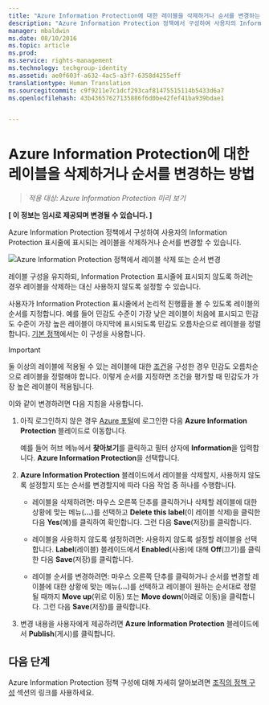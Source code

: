 ```yaml
---
title: "Azure Information Protection에 대한 레이블을 삭제하거나 순서를 변경하는 방법 | Azure Rights Management"
description: "Azure Information Protection 정책에서 구성하여 사용자의 Information Protection 표시줄에 표시되는 레이블을 삭제하거나 순서를 변경할 수 있습니다."
manager: mbaldwin
ms.date: 08/10/2016
ms.topic: article
ms.prod: 
ms.service: rights-management
ms.technology: techgroup-identity
ms.assetid: ae0f603f-a632-4ac5-a3f7-6358d4255eff
translationtype: Human Translation
ms.sourcegitcommit: c9f9211e7c1dcf293caf81475515114b5433d6a7
ms.openlocfilehash: 43b43657627135886f6d0be42fef41ba939bdae1


---
```


# Azure Information Protection에 대한 레이블을 삭제하거나 순서를 변경하는 방법

>*적용 대상: Azure Information Protection 미리 보기*

**[ 이 정보는 임시로 제공되며 변경될 수 있습니다. ]**

Azure Information Protection 정책에서 구성하여 사용자의 Information Protection 표시줄에 표시되는 레이블을 삭제하거나 순서를 변경할 수 있습니다.

![Azure Information Protection 정책에서 레이블 삭제 또는 순서 변경](../media/info-protect-contextmenu.png)

레이블 구성을 유지하되, Information Protection 표시줄에 표시되지 않도록 하려는 경우 레이블을 삭제하는 대신 사용하지 않도록 설정할 수 있습니다.

사용자가 Information Protection 표시줄에서 논리적 진행률을 볼 수 있도록 레이블의 순서를 지정합니다. 예를 들어 민감도 수준이 가장 낮은 레이블이 처음에 표시되고 민감도 수준이 가장 높은 레이블이 마지막에 표시되도록 민감도 오름차순으로 레이블을 정렬합니다. [기본 정책](configure-policy-default.md)에서는 이 구성을 사용합니다.

> [!IMPORTANT]
>둘 이상의 레이블에 적용될 수 있는 레이블에 대한 [조건](configure-policy-classification.md)을 구성한 경우 민감도 오름차순으로 레이블을 정렬해야 합니다. 이렇게 순서를 지정하면 조건을 평가할 때 민감도가 가장 높은 레이블이 적용됩니다.


이와 같이 변경하려면 다음 지침을 사용합니다.

1. 아직 로그인하지 않은 경우 [Azure 포털](https://portal.azure.com)에 로그인한 다음 **Azure Information Protection** 블레이드로 이동합니다. 
    
    예를 들어 허브 메뉴에서 **찾아보기**를 클릭하고 필터 상자에 **Information**을 입력합니다. **Azure Information Protection**을 선택합니다.

2. **Azure Information Protection** 블레이드에서 레이블을 삭제할지, 사용하지 않도록 설정할지 또는 순서를 변경할지에 따라 다음 작업 중 하나를 수행합니다.

    - 레이블을 삭제하려면: 마우스 오른쪽 단추를 클릭하거나 삭제할 레이블에 대한 상황에 맞는 메뉴(**...**)를 선택하고 **Delete this label**(이 레이블 삭제)을 클릭한 다음 **Yes**(예)를 클릭하여 확인합니다. 그런 다음 **Save**(저장)를 클릭합니다. 

    - 레이블을 사용하지 않도록 설정하려면: 사용하지 않도록 설정할 레이블을 선택합니다. **Label**(레이블) 블레이드에서 **Enabled**(사용)에 대해 **Off**(끄기)를 클릭한 다음 **Save**(저장)를 클릭합니다.

    - 레이블 순서를 변경하려면: 마우스 오른쪽 단추를 클릭하거나 순서를 변경할 레이블에 대한 상황에 맞는 메뉴(**...**)를 선택하고 레이블이 원하는 순서대로 정렬될 때까지 **Move up**(위로 이동) 또는 **Move down**(아래로 이동)을 클릭합니다. 그런 다음 **Save**(저장)를 클릭합니다. 

3. 변경 내용을 사용자에게 제공하려면 **Azure Information Protection** 블레이드에서 **Publish**(게시)를 클릭합니다.

## 다음 단계

Azure Information Protection 정책 구성에 대해 자세히 알아보려면 [조직의 정책 구성](configure-policy.md#configuring-your-organization-s-policy) 섹션의 링크를 사용하세요.  





<!--HONumber=Aug16_HO4-->



